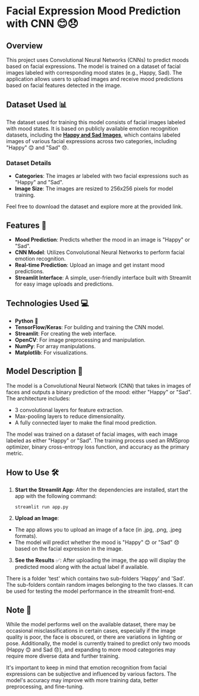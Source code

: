 # Facial Expression Mood Prediction with CNN 😊😞

## Overview
This project uses Convolutional Neural Networks (CNNs) to predict moods based on facial expressions. The model is trained on a dataset of facial images labeled with corresponding mood states (e.g., Happy, Sad). The application allows users to upload images and receive mood predictions based on facial features detected in the image.

## Dataset Used 📊
The dataset used for training this model consists of facial images labeled with mood states. It is based on publicly available emotion recognition datasets, including the **[Happy and Sad Images](https://www.kaggle.com/datasets/billbasener/happy-sad-images/data)**, which contains labeled images of various facial expressions across two categories, including "Happy" 😊 and "Sad" 😞.


### Dataset Details
- **Categories**: The images ar labeled with two facial expressions such as "Happy" and "Sad".
- **Image Size**: The images are resized to 256x256 pixels for model training.

Feel free to download the dataset and explore more at the provided link.

## Features 🚀
- **Mood Prediction**: Predicts whether the mood in an image is "Happy" or "Sad".
- **CNN Model**: Utilizes Convolutional Neural Networks to perform facial emotion recognition.
- **Real-time Prediction**: Upload an image and get instant mood predictions.
- **Streamlit Interface**: A simple, user-friendly interface built with Streamlit for easy image uploads and predictions.

## Technologies Used 💻
- **Python** 🐍
- **TensorFlow/Keras**: For building and training the CNN model.
- **Streamlit**: For creating the web interface.
- **OpenCV**: For image preprocessing and manipulation.
- **NumPy**: For array manipulations.
- **Matplotlib**: For visualizations.

## Model Description 🧠
The model is a Convolutional Neural Network (CNN) that takes in images of faces and outputs a binary prediction of the mood: either "Happy" or "Sad". The architecture includes:

- 3 convolutional layers for feature extraction.
- Max-pooling layers to reduce dimensionality.
- A fully connected layer to make the final mood prediction.

The model was trained on a dataset of facial images, with each image labeled as either "Happy" or "Sad". The training process used an RMSprop optimizer, binary cross-entropy loss function, and accuracy as the primary metric.

## How to Use 🛠️

1. **Start the Streamlit App**:
   After the dependencies are installed, start the app with the following command:

   ```
   streamlit run app.py
   ```

   
2. **Upload an Image**:

- The app allows you to upload an image of a face (in .jpg, .png, .jpeg formats).
- The model will predict whether the mood is "Happy" 😊 or "Sad" 😞 based on the facial expression in the image.

3. **See the Results** ✅: After uploading the image, the app will display the predicted mood along with the actual label if available.


There is a folder 'test' which contains two sub-folders 'Happy' and 'Sad'. The sub-folders contain random images belonging to the two classes. It can be used for testing the model performance in the streamlit front-end.

## Note 📌
While the model performs well on the available dataset, there may be occasional misclassifications in certain cases, especially if the image quality is poor, the face is obscured, or there are variations in lighting or pose. Additionally, the model is currently trained to predict only two moods (Happy 😊 and Sad 😞), and expanding to more mood categories may require more diverse data and further training.

It's important to keep in mind that emotion recognition from facial expressions can be subjective and influenced by various factors. The model's accuracy may improve with more training data, better preprocessing, and fine-tuning.

